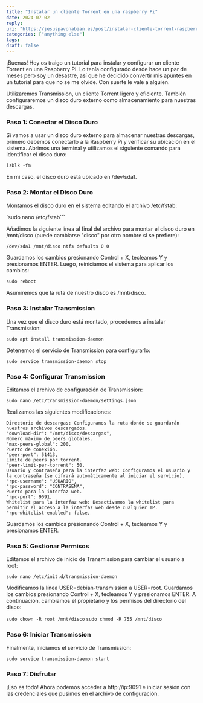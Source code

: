```yaml
---
title: "Instalar un cliente Torrent en una raspberry Pi"
date: 2024-07-02
reply:
uri: "https://jesuspavonabian.es/post/instalar-cliente-torrent-raspberry-pi"
categories: ["anything else"]
tags:
draft: false
---
```

¡Buenas!
Hoy os traigo un tutorial para instalar y configurar un cliente Torrent en una Raspberry Pi. Lo tenía configurado desde hace un par de meses pero soy un desastre, así que he decidido convertir mis apuntes en un tutorial para que no se me olvide. Con suerte le vale a alguien.

Utilizaremos Transmission, un cliente Torrent ligero y eficiente. También configuraremos un disco duro externo como almacenamiento para nuestras descargas.

### Paso 1: Conectar el Disco Duro
Si vamos a usar un disco duro externo para almacenar nuestras descargas, primero debemos conectarlo a la Raspberry Pi y verificar su ubicación en el sistema. Abrimos una terminal y utilizamos el siguiente comando para identificar el disco duro:

```lsblk -fm```

En mi caso, el disco duro está ubicado en /dev/sda1.
### Paso 2: Montar el Disco Duro
Montamos el disco duro en el sistema editando el archivo /etc/fstab:

`sudo nano /etc/fstab```

Añadimos la siguiente línea al final del archivo para montar el disco duro en /mnt/disco (puede cambiarse "disco" por otro nombre si se prefiere):

`/dev/sda1 /mnt/disco ntfs defaults 0 0`

Guardamos los cambios presionando Control + X, tecleamos Y y presionamos ENTER. Luego, reiniciamos el sistema para aplicar los cambios:

`sudo reboot`

Asumiremos que la ruta de nuestro disco es /mnt/disco.
### Paso 3: Instalar Transmission
Una vez que el disco duro está montado, procedemos a instalar Transmission:

```sudo apt install transmission-daemon```

Detenemos el servicio de Transmission para configurarlo:

```sudo service transmission-daemon stop```

### Paso 4: Configurar Transmission
Editamos el archivo de configuración de Transmission:

```sudo nano /etc/transmission-daemon/settings.json```

Realizamos las siguientes modificaciones:

```
Directorio de descargas: Configuramos la ruta donde se guardarán nuestros archivos descargados.
"download-dir": "/mnt/disco/descargas",
Número máximo de peers globales.
"max-peers-global": 200,
Puerto de conexión.
"peer-port": 51413,
Límite de peers por torrent.
"peer-limit-per-torrent": 50,
Usuario y contraseña para la interfaz web: Configuramos el usuario y la contraseña (se cifrará automáticamente al iniciar el servicio).
"rpc-username": "USUARIO",
"rpc-password": "CONTRASEÑA",
Puerto para la interfaz web.
"rpc-port": 9091,
Whitelist para la interfaz web: Desactivamos la whitelist para permitir el acceso a la interfaz web desde cualquier IP.
"rpc-whitelist-enabled": false,
```

Guardamos los cambios presionando Control + X, tecleamos Y y presionamos ENTER.
### Paso 5: Gestionar Permisos
Editamos el archivo de inicio de Transmission para cambiar el usuario a root:

```sudo nano /etc/init.d/transmission-daemon```

Modificamos la línea USER=debian-transmission a USER=root.
Guardamos los cambios presionando Control + X, tecleamos Y y presionamos ENTER.
A continuación, cambiamos el propietario y los permisos del directorio del disco:

```sudo chown -R root /mnt/disco```
```sudo chmod -R 755 /mnt/disco```

### Paso 6: Iniciar Transmission
Finalmente, iniciamos el servicio de Transmission:

```sudo service transmission-daemon start```

### Paso 7: Disfrutar
¡Eso es todo! Ahora podemos acceder a http://ip:9091 e iniciar sesión con las credenciales que pusimos en el archivo de configuración.
